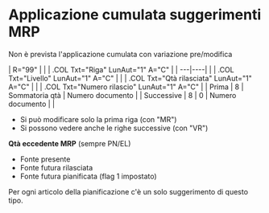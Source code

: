 # Applicazione cumulata suggerimenti MRP
Non è prevista l'applicazione cumulata con variazione pre/modifica


|  R="99" |
| 
| .COL Txt="Riga" LunAut="1" A="C" |
| ---|----|
| 
| .COL Txt="Livello" LunAut="1" A="C" |
| 
| .COL Txt="Qtà rilasciata" LunAut="1" A="C" |
| 
| .COL Txt="Numero rilascio" LunAut="1" A="C" |
|  Prima | 8  | Sommatoria qtà | Numero documento |
|  Successive | 8  | 0 | Numero documento |
| 


-  Si può modificare solo la prima riga (con "MR")
-  Si possono vedere anche le righe successive (con "VR")

**Qtà eccedente MRP** (sempre PN/EL)
 - Fonte presente
 - Fonte futura rilasciata
 - Fonte futura pianificata (flag 1 impostato)

Per ogni articolo della pianificazione c'è un solo suggerimento di questo tipo.
